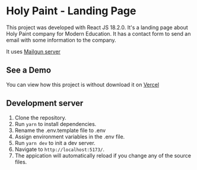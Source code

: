 # Holy Paint - Landing Page

This project was developed with React JS 18.2.0. It's a landing page about Holy Paint company for Modern Education. It has a contact form to send an email with some information to the company.

It uses [Mailgun server](https://github.com/juanfix/node-mailgun-backend)

## See a Demo

You can view how this project is without download it on [Vercel](https://react-holy-paint-landing.vercel.app/)

## Development server

1. Clone the repository.
2. Run `yarn` to install dependencies.
3. Rename the .env.template file to .env
4. Assign environment variables in the .env file.
5. Run `yarn dev` to init a dev server.
6. Navigate to `http://localhost:5173/`.
7. The appication will automatically reload if you change any of the source files.
